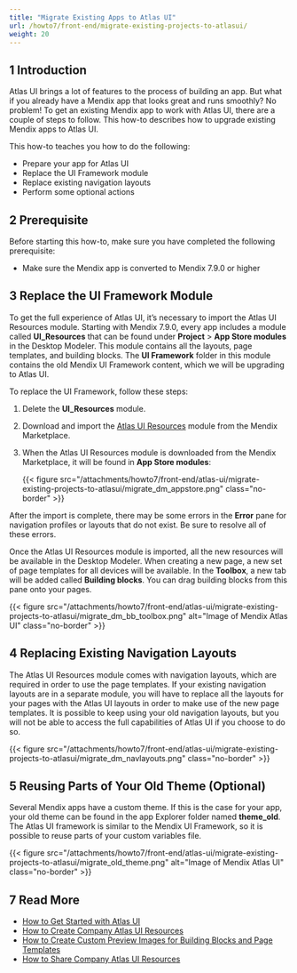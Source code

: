 ```yaml
---
title: "Migrate Existing Apps to Atlas UI"
url: /howto7/front-end/migrate-existing-projects-to-atlasui/
weight: 20
---
```


## 1 Introduction

Atlas UI brings a lot of features to the process of building an app. But what if you already have a Mendix app that looks great and runs smoothly? No problem! To get an existing Mendix app to work with Atlas UI, there are a couple of steps to follow. This how-to describes how to upgrade existing Mendix apps to Atlas UI.

This how-to teaches you how to do the following:

* Prepare your app for Atlas UI
* Replace the UI Framework module
* Replace existing navigation layouts
* Perform some optional actions

## 2 Prerequisite

Before starting this how-to, make sure you have completed the following prerequisite:

* Make sure the Mendix app is converted to Mendix 7.9.0 or higher

## 3 Replace the UI Framework Module

To get the full experience of Atlas UI, it’s necessary to import the Atlas UI Resources module. Starting with Mendix 7.9.0, every app includes a module called **UI_Resources** that can be found under **Project** > **App Store modules** in the Desktop Modeler. This module contains all the layouts, page templates, and building blocks. The **UI Framework** folder in this module contains the old Mendix UI Framework content, which we will be upgrading to Atlas UI.

To replace the UI Framework, follow these steps:

1. Delete the **UI_Resources** module.
2. Download and import the [Atlas UI Resources](/appstore/modules/atlas-ui-resources/) module from the Mendix Marketplace.
3. When the Atlas UI Resources module is downloaded from the Mendix Marketplace, it will be found in **App Store modules**:

    {{< figure src="/attachments/howto7/front-end/atlas-ui/migrate-existing-projects-to-atlasui/migrate_dm_appstore.png" class="no-border" >}}

After the import is complete, there may be some errors in the **Error** pane for navigation profiles or layouts that do not exist. Be sure to resolve all of these errors.

Once the Atlas UI Resources module is imported, all the new resources will be available in the Desktop Modeler. When creating a new page, a new set of page templates for all devices will be available. In the **Toolbox**, a new tab will be added called **Building blocks**. You can drag building blocks from this pane onto your pages.

{{< figure src="/attachments/howto7/front-end/atlas-ui/migrate-existing-projects-to-atlasui/migrate_dm_bb_toolbox.png" alt="Image of Mendix Atlas UI" class="no-border" >}}

## 4 Replacing Existing Navigation Layouts

The Atlas UI Resources module comes with navigation layouts, which are required in order to use the page templates. If your existing navigation layouts are in a separate module, you will have to replace all the layouts for your pages with the Atlas UI layouts in order to make use of the new page templates. It is possible to keep using your old navigation layouts, but you will not be able to access the full capabilities of Atlas UI if you choose to do so.

{{< figure src="/attachments/howto7/front-end/atlas-ui/migrate-existing-projects-to-atlasui/migrate_dm_navlayouts.png" class="no-border" >}}

## 5 Reusing Parts of Your Old Theme (Optional)

Several Mendix apps have a custom theme. If this is the case for your app, your old theme can be found in the app Explorer folder named **theme_old**. The Atlas UI framework is similar to the Mendix UI Framework, so it is possible to reuse parts of your custom variables file.

{{< figure src="/attachments/howto7/front-end/atlas-ui/migrate-existing-projects-to-atlasui/migrate_old_theme.png" alt="Image of Mendix Atlas UI" class="no-border" >}}

## 7 Read More

* [How to Get Started with Atlas UI](/howto7/front-end/get-started-with-atlasui/)
* [How to Create Company Atlas UI Resources](/howto7/front-end/create-company-atlas-ui-resources/)
* [How to Create Custom Preview Images for Building Blocks and Page Templates](/howto7/front-end/create-custom-preview-images-for-building-blocks-and-page-templates/)
* [How to Share Company Atlas UI Resources](/howto7/front-end/share-company-atlas-ui-resources/)
